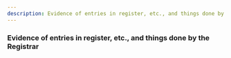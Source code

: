 ```yaml
---
description: Evidence of entries in register, etc., and things done by the Registrar
---
```


### Evidence of entries in register, etc., and things done by the Registrar

